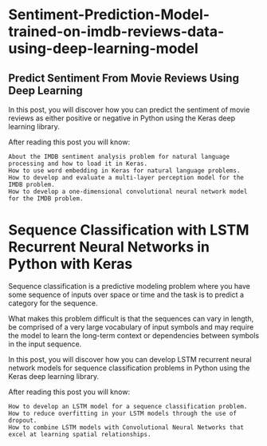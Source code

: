 # Sentiment-Prediction-Model-trained-on-imdb-reviews-data-using-deep-learning-model
<h2>Predict Sentiment From Movie Reviews Using Deep Learning</h2>
In this post, you will discover how you can predict the sentiment of movie reviews as either positive or negative in Python using the Keras deep learning library.

After reading this post you will know:

    About the IMDB sentiment analysis problem for natural language processing and how to load it in Keras.
    How to use word embedding in Keras for natural language problems.
    How to develop and evaluate a multi-layer perception model for the IMDB problem.
    How to develop a one-dimensional convolutional neural network model for the IMDB problem.
<h1>Sequence Classification with LSTM Recurrent Neural Networks in Python with Keras</h1>
Sequence classification is a predictive modeling problem where you have some sequence of inputs over space or time and the task is to predict a category for the sequence.

What makes this problem difficult is that the sequences can vary in length, be comprised of a very large vocabulary of input symbols and may require the model to learn the long-term context or dependencies between symbols in the input sequence.

In this post, you will discover how you can develop LSTM recurrent neural network models for sequence classification problems in Python using the Keras deep learning library.

After reading this post you will know:

    How to develop an LSTM model for a sequence classification problem.
    How to reduce overfitting in your LSTM models through the use of dropout.
    How to combine LSTM models with Convolutional Neural Networks that excel at learning spatial relationships.
